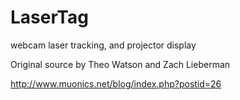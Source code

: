 LaserTag
========

webcam laser tracking, and projector display


Original source by Theo Watson and Zach Lieberman

http://www.muonics.net/blog/index.php?postid=26
